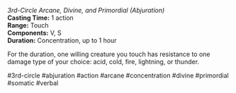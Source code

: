 *3rd-Circle Arcane, Divine, and Primordial (Abjuration)*    
**Casting Time:** 1 action    
**Range:** Touch  
**Components:** V, S  
**Duration:** Concentration, up to 1 hour

For the duration, one willing creature you touch has resistance to one damage type of your choice: acid, cold, fire, lightning, or thunder.



#3rd-circle #abjuration #action #arcane #concentration #divine #primordial #somatic #verbal
